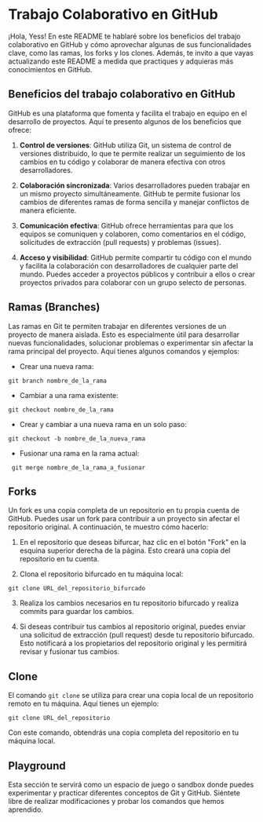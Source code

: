 # Trabajo Colaborativo en GitHub

¡Hola, Yess! 
En este README te hablaré sobre los beneficios del trabajo colaborativo en GitHub y cómo aprovechar algunas de sus funcionalidades clave, como las ramas, los forks y los clones. Además, te invito a que vayas actualizando este README a medida que practiques y adquieras más conocimientos en GitHub.

## Beneficios del trabajo colaborativo en GitHub

GitHub es una plataforma que fomenta y facilita el trabajo en equipo en el desarrollo de proyectos. Aquí te presento algunos de los beneficios que ofrece:

1. **Control de versiones**: GitHub utiliza Git, un sistema de control de versiones distribuido, lo que te permite realizar un seguimiento de los cambios en tu código y colaborar de manera efectiva con otros desarrolladores.

2. **Colaboración sincronizada**: Varios desarrolladores pueden trabajar en un mismo proyecto simultáneamente. GitHub te permite fusionar los cambios de diferentes ramas de forma sencilla y manejar conflictos de manera eficiente.

3. **Comunicación efectiva**: GitHub ofrece herramientas para que los equipos se comuniquen y colaboren, como comentarios en el código, solicitudes de extracción (pull requests) y problemas (issues).

4. **Acceso y visibilidad**: GitHub permite compartir tu código con el mundo y facilita la colaboración con desarrolladores de cualquier parte del mundo. Puedes acceder a proyectos públicos y contribuir a ellos o crear proyectos privados para colaborar con un grupo selecto de personas.

## Ramas (Branches)

Las ramas en Git te permiten trabajar en diferentes versiones de un proyecto de manera aislada. Esto es especialmente útil para desarrollar nuevas funcionalidades, solucionar problemas o experimentar sin afectar la rama principal del proyecto. Aquí tienes algunos comandos y ejemplos:

- Crear una nueva rama:
```
git branch nombre_de_la_rama
```
- Cambiar a una rama existente:
```
git checkout nombre_de_la_rama
```

- Crear y cambiar a una nueva rama en un solo paso:
```
git checkout -b nombre_de_la_nueva_rama
```

- Fusionar una rama en la rama actual:
```
 git merge nombre_de_la_rama_a_fusionar
 ```
 
## Forks

Un fork es una copia completa de un repositorio en tu propia cuenta de GitHub. Puedes usar un fork para contribuir a un proyecto sin afectar el repositorio original. A continuación, te muestro cómo hacerlo:

1. En el repositorio que deseas bifurcar, haz clic en el botón "Fork" en la esquina superior derecha de la página. Esto creará una copia del repositorio en tu cuenta.

2. Clona el repositorio bifurcado en tu máquina local:
```
git clone URL_del_repositorio_bifurcado
```

3. Realiza los cambios necesarios en tu repositorio bifurcado y realiza commits para guardar los cambios.

4. Si deseas contribuir tus cambios al repositorio original, puedes enviar una solicitud de extracción (pull request) desde tu repositorio bifurcado. Esto notificará a los propietarios del repositorio original y les permitirá revisar y fusionar tus cambios.

## Clone

El comando `git clone` se utiliza para crear una copia local de un repositorio remoto en tu máquina. Aquí tienes un ejemplo:

```
git clone URL_del_repositorio
```
Con este comando, obtendrás una copia completa del repositorio en tu máquina local.

## Playground

Esta sección te servirá como un espacio de juego o sandbox donde puedes experimentar y practicar diferentes conceptos de Git y GitHub. Siéntete libre de realizar modificaciones y probar los comandos que hemos aprendido.

